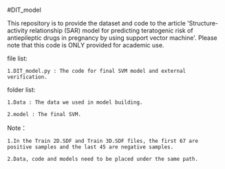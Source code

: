 #DIT_model

This repository is to provide the dataset and code to the article 'Structure-activity relationship (SAR) model for predicting teratogenic risk of antiepileptic drugs in pregnancy by using support vector machine'. Please note that this code is ONLY provided for academic use.

file list:
  
    1.DIT_model.py : The code for final SVM model and external verification.

folder list:

    1.Data : The data we used in model building.
  
    2.model : The final SVM.

 
Note：

    1.In the Train 2D.SDF and Train 3D.SDF files, the first 67 are positive samples and the last 45 are negative samples.
  
    2.Data, code and models need to be placed under the same path.
